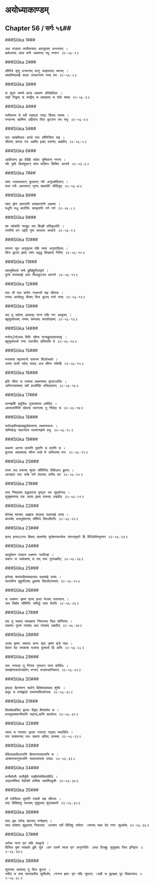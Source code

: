अयोध्याकाण्डम्
===============================


## Chapter 56  / सर्गः ५६##


###Slōka 1###


    अथ रात्र्याम् व्यतीतायाम् अवसुप्तम् अनन्तरम् ।
    प्रबोधयाम् आस शनैः लक्ष्मणम् रघु नन्दनः ॥२-५६-१॥


###Slōka 2###


    सौमित्रे शृणु वन्यानाम् वल्गु व्याहरताम् स्वनम् ।
    सम्प्रतिष्ठामहे कालः प्रस्थानस्य परम् तप ॥२-५६-२॥


###Slōka 3###


    स सुप्तः समये भ्रात्रा लक्ष्मणः प्रतिबोधितः ।
    जहौ निद्राम् च तन्द्रीम् च प्रसक्तम् च पथि श्रमम् ॥२-५६-३॥


###Slōka 4###


    ततौत्थाय ते सर्वे स्पृष्ट्वा नद्याः शिवम् जलम् ।
    पन्थानम् ऋषिणा उद्दिष्टम् चित्र कूटस्य तम् ययुः ॥२-५६-४॥


###Slōka 5###


    ततः सम्प्रस्थितः काले रामः सौमित्रिणा सह ।
    सीताम् कमल पत्र अक्षीम् इदम् वचनम् अब्रवीत् ॥२-५६-५॥


###Slōka 6###


    आदीप्तान् इव वैदेहि सर्वतः पुष्पितान् नगान् ।
    स्वैः पुष्पैः किम्शुकान् पश्य मालिनः शिशिर अत्यये ॥२-५६-६॥


###Slōka 7###


    पश्य भल्लातकान् फुल्लान् नरैः अनुपसेवितान् ।
    फल पत्रैः अवनतान् नूनम् शक्ष्यामि जीवितुम् ॥२-५६-७॥


###Slōka 8###


    पश्य द्रोण प्रमाणानि लम्बमानानि लक्ष्मण ।
    मधूनि मधु कारीभिः सम्भृतानि नगे नगे ॥२-५६-८॥


###Slōka 9###


    एष क्रोशति नत्यूहः तम् शिखी प्रतिकूजति ।
    रमणीये वन उद्देशे पुष्प सम्स्तर सम्कटे ॥२-५६-९॥


###Slōka 10###


    मातम्ग यूथ अनुसृतम् पक्षि सम्घ अनुनादितम् ।
    चित्र कूटम् इमम् पश्य प्रवृद्ध शिखरम् गिरिम् ॥२-५६-१०॥


###Slōka 11###


    समभूमितले रम्ये द्रुमैर्बहुभिरावृते ।
    पुण्ये रम्स्यामहे तात चित्रकूटस्य कानने ॥२-५६-११॥


###Slōka 12###


    ततः तौ पाद चारेण गच्चन्तौ सह सीतया ।
    रम्यम् आसेदतुः शैलम् चित्र कूटम् मनो रमम् ॥२-५६-१२॥


###Slōka 13###


    तम् तु पर्वतम् आसाद्य नाना पक्षि गण आयुतम् ।
    बहुमूलफलम् रम्यम् सम्पन्नम् सरसोदकम् ॥२-५६-१३॥


###Slōka 14###


    मनोज्Jनोऽयम् तिरिः सौम्य नानाद्रुमलतायतह् ।
    बहुमूलफलो रम्यः स्वाजीवः प्रतिभाति मे ॥२-५६-१४॥


###Slōka 15###


    मनयश्च महात्मानो वसन्त्य शिलोच्चये ।
    अयम् वासो भवेत् तावद् अत्र सौम्य रमेमहि ॥२-५६-१५॥


###Slōka 16###


    इति सीता च रामश्च लक्ष्मणश्च कृताञ्जलिः ।
    अभिगम्याश्रमम् सर्वे वाल्मीकि मभिवादयन् ॥२-५६-१६॥


###Slōka 17###


    तान्महर्षिः प्रमुदितः पूजयामास धर्मवित् ।
    आस्यतामिति चोवाच स्वागतम् तु निवेद्य च ॥२-५६-१७॥


###Slōka 18###


    ततोऽब्रवीन्महाबाहुर्लकमणम् लक्ष्मणाग्रजः ।
    सम्निवेद्य यथान्याय मात्मानमृष्ये प्रभुः ॥२-५६-१८॥


###Slōka 19###


    लक्ष्मण आनय दारूणि दृढानि च वराणि च ।
    कुरुष्व आवसथम् सौम्य वासे मे अभिरतम् मनः ॥२-५६-१९॥


###Slōka 20###


    तस्य तत् वचनम् श्रुत्वा सौमित्रिर् विविधान् द्रुमान् ।
    आजहार ततः चक्रे पर्ण शालाम् अरिम् दम ॥२-५६-२०॥


###Slōka 21###


    ताम् निष्ठताम् बद्धकटाम् दृष्ट्वा रमः सुदर्शनाम् ।
    शुश्रूषमाणम् एक अग्रम् इदम् वचनम् अब्रवीत् ॥२-५६-२१॥


###Slōka 22###


    ऐणेयम् माम्सम् आहृत्य शालाम् यक्ष्यामहे वयम् ।
    कर्त्व्यम् वास्तुशमनम् सौमित्रे चिरजीवभिः ॥२-५६-२२॥


###Slōka 23###


    मृगम् हत्वाऽऽनय क्षिप्रम् लक्ष्मणेह शुभेक्षणकर्तव्यः शास्त्रदृष्टो हि विधिर्दर्ममनुस्मर ॥२-५६-२३॥


###Slōka 24###


    भ्रातुर्वचन माज्ञाय लक्ष्मणः परवीरहा ।
    चकार स यथोक्तम् च तम् रामः पुनरब्रवीत् ॥२-५६-२४॥


###Slōka 25###


    इणेयम् श्रपयस्वैतच्च्चालाम् यक्ष्यमहे वयम् ।
    त्वरसौम्य मुहूर्तोऽयम् ध्रुवश्च दिवसोऽप्ययम् ॥२-५६-२५॥


###Slōka 26###


    स लक्ष्मणः कृष्ण मृगम् हत्वा मेध्यम् पतापवान् ।
    अथ चिक्षेप सौमित्रिः समिद्धे जात वेदसि ॥२-५६-२६॥


###Slōka 27###


    तम् तु पक्वम् समाज्ञाय निष्टप्तम् चिन्न शोणितम् ।
    लक्ष्मणः पुरुष व्याघ्रम् अथ राघवम् अब्रवीत् ॥२-५६-२७॥


###Slōka 28###


    अयम् कृष्णः समाप्त अन्गः शृतः कृष्ण मृगो यथा ।
    देवता देव सम्काश यजस्व कुशलो हि असि ॥२-५६-२८॥


###Slōka 29###


    रामः स्नात्वा तु नियतः गुणवान् जप्य कोविदः ।
    सम्ग्रहेणाकरोत्सर्वान् मन्त्रन् सत्रावसानिकान् ॥२-५६-२९॥


###Slōka 30###


    इष्ट्वा देवगणान् सर्वान् विवेशावसथम् शुचिः ।
    बभूव च मनोह्लादो रामस्यामिततेजसः ॥२-५६-३०॥


###Slōka 31###


    वैश्वदेवबलिम् कृत्वा रौद्रम् वैष्णवमेव च ।
    वास्तुसम्शमनीयानि मङ्गLआनि प्रवर्तयन् ॥२-५६-३१॥


###Slōka 32###


    जपम् च न्यायतः कृत्वा स्नात्वा नद्याम् यथाविधि ।
    पाप सम्शमनम् रामः चकार बलिम् उत्तमम् ॥२-५६-३२॥


###Slōka 33###


    वेदिस्थलविधानानि चैत्यान्यायतनानि च ।
    आश्रमस्यानुरूपाणि स्थापयामास राघवः ॥२-५६-३३॥


###Slōka 34###


    वन्यैर्माल्यैः फलैर्मूलैः पक्वैर्माम्सैर्यथाविधि ।
    अद्भर्जपैश्च वेदोक्तै र्धर्भैश्च ससमित्कुशैः ॥२-५६-३४॥


###Slōka 35###


    तौ तर्पयित्वा भूतानि राघवौ सह सीतया ।
    तदा विविशतुः शालाम् सुशुभाम् शुभलक्षणौ ॥२-५६-३५॥


###Slōka 36###


    ताम् वृक्ष पर्णच् चदनाम् मनोज्ञाम् ।
    यथा प्रदेशम् सुकृताम् निवाताम् ।वासाय सर्वे विविशुः समेताः ।सभाम् यथा देव गणाः सुधर्माम् ॥२-५६-३६॥


###Slōka 37###


    अनेक नाना मृग पक्षि सम्कुले ।
    विचित्र पुष्प स्तबलैः द्रुमैः युते ।वन उत्तमे व्याल मृग अनुनादिते ।तथा विजह्रुः सुसुखम् जित इन्द्रियाः ॥२-५६-३७॥


###Slōka 38###


    सुरम्यम् आसाद्य तु चित्र कूटम् ।
    नदीम् च ताम् माल्यवतीम् सुतीर्थाम् ।ननन्द हृष्टः मृग पक्षि जुष्टाम् ।जहौ च दुह्खम् पुर विप्रवासात् ॥२-५६-३८॥


